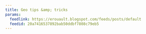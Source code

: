 ```yaml
---
title: Geo tips &amp; tricks
params:
  feedlink: https://erouault.blogspot.com/feeds/posts/default
  feedid: 20a7416537892bab50ddbf7808c79eb5
---
```

